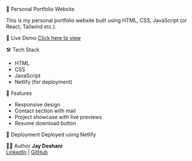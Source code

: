 💼 Personal Portfolio Website

This is my personal portfolio website built using HTML, CSS, JavaScript (or React, Tailwind etc.).

🔗 Live Demo
[Click here to view](https://jaydeshani-portfolio.netlify.app/#home)

🛠️ Tech Stack
- HTML
- CSS
- JavaScript
- Netlify (for deployment)

📌 Features
- Responsive design
- Contact section with mail
- Project showcase with live previews
- Resume download button

🚀 Deployment
Deployed using Netlify

🙋‍♂️ Author
**Jay Deshani**  
[LinkedIn]((https://www.linkedin.com/in/jay-deshani-b61b0136a/)) | [GitHub](https://github.com/jaydeshani)
